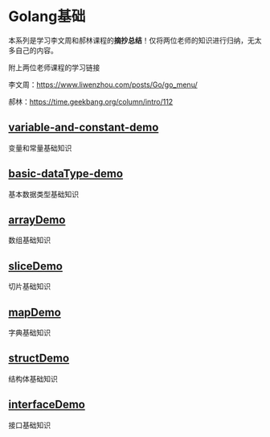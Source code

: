 # Golang基础

本系列是学习李文周和郝林课程的**摘抄总结**！仅将两位老师的知识进行归纳，无太多自己的内容。

附上两位老师课程的学习链接

李文周：https://www.liwenzhou.com/posts/Go/go_menu/

郝林：https://time.geekbang.org/column/intro/112

## [variable-and-constant-demo](https://github.com/zhiguogg/My-Way-To-Go/tree/master/infrastructure/variable-and-constant-demo)

变量和常量基础知识

## [basic-dataType-demo](https://github.com/zhiguogg/My-Way-To-Go/tree/master/infrastructure/basic-dataType-demo)

基本数据类型基础知识

## [arrayDemo](https://github.com/zhiguogg/My-Way-To-Go/tree/master/infrastructure/arrayDemo)

数组基础知识

## [sliceDemo](https://github.com/zhiguogg/My-Way-To-Go/tree/master/infrastructure/sliceDemo)

切片基础知识

## [mapDemo](https://github.com/zhiguogg/My-Way-To-Go/tree/master/infrastructure/mapDemo)

字典基础知识

## [structDemo](https://github.com/zhiguogg/My-Way-To-Go/tree/master/infrastructure/structDemo)

结构体基础知识

## [interfaceDemo](https://github.com/zhiguogg/My-Way-To-Go/tree/master/infrastructure/interfaceDemo)

接口基础知识

